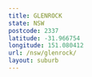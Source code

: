 ```yaml
---
title: GLENROCK
state: NSW
postcode: 2337
latitude: -31.966754
longitude: 151.080412
url: /nsw/glenrock/
layout: suburb
---
```

